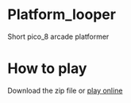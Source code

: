 # Platform_looper
Short pico_8 arcade platformer

# How to play
Download the zip file or [play online](https://jbernard3396.itch.io/reindeer-games)
